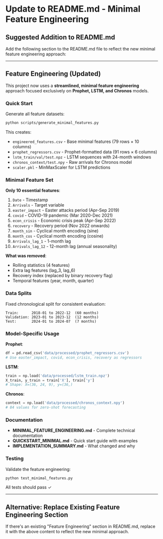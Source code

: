 # Update to README.md - Minimal Feature Engineering

## Suggested Addition to README.md

Add the following section to the README.md file to reflect the new minimal feature engineering approach:

---

## Feature Engineering (Updated)

This project now uses a **streamlined, minimal feature engineering** approach focused exclusively on **Prophet, LSTM, and Chronos** models.

### Quick Start

Generate all feature datasets:

```bash
python scripts/generate_minimal_features.py
```

This creates:
- `engineered_features.csv` - Base minimal features (79 rows × 10 columns)
- `prophet_regressors.csv` - Prophet-formatted data (91 rows × 6 columns)
- `lstm_train/val/test.npz` - LSTM sequences with 24-month windows
- `chronos_context/test.npy` - Raw arrivals for Chronos model
- `scaler.pkl` - MinMaxScaler for LSTM predictions

### Minimal Feature Set

**Only 10 essential features**:
1. `Date` - Timestamp
2. `Arrivals` - Target variable
3. `easter_impact` - Easter attacks period (Apr-Sep 2019)
4. `covid` - COVID-19 pandemic (Mar 2020-Dec 2021)
5. `econ_crisis` - Economic crisis peak (Apr-Sep 2022)
6. `recovery` - Recovery period (Nov 2022 onwards)
7. `month_sin` - Cyclical month encoding (sine)
8. `month_cos` - Cyclical month encoding (cosine)
9. `Arrivals_lag_1` - 1-month lag
10. `Arrivals_lag_12` - 12-month lag (annual seasonality)

**What was removed**:
- Rolling statistics (4 features)
- Extra lag features (lag_3, lag_6)
- Recovery index (replaced by binary recovery flag)
- Temporal features (year, month, quarter)

### Data Splits

Fixed chronological split for consistent evaluation:

```
Train:      2018-01 to 2022-12  (60 months)
Validation: 2023-01 to 2023-12  (12 months)
Test:       2024-01 to 2024-07  (7 months)
```

### Model-Specific Usage

**Prophet**:
```python
df = pd.read_csv('data/processed/prophet_regressors.csv')
# Use easter_impact, covid, econ_crisis, recovery as regressors
```

**LSTM**:
```python
train = np.load('data/processed/lstm_train.npz')
X_train, y_train = train['X'], train['y']
# Shape: X=(36, 24, 9), y=(36,)
```

**Chronos**:
```python
context = np.load('data/processed/chronos_context.npy')
# 84 values for zero-shot forecasting
```

### Documentation

- **MINIMAL_FEATURE_ENGINEERING.md** - Complete technical documentation
- **QUICKSTART_MINIMAL.md** - Quick start guide with examples
- **IMPLEMENTATION_SUMMARY.md** - What changed and why

### Testing

Validate the feature engineering:

```bash
python test_minimal_features.py
```

All tests should pass ✓

---

## Alternative: Replace Existing Feature Engineering Section

If there's an existing "Feature Engineering" section in README.md, replace it with the above content to reflect the new minimal approach.

